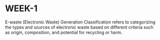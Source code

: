 # WEEK-1
E-waste (Electronic Waste) Generation Classification refers to categorizing the types and sources of electronic waste based on different criteria such as origin, composition, and potential for recycling or harm.
